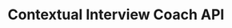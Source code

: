 ---
title: Contextual Interview Coach API
emoji: 🧠
colorFrom: green
colorTo: blue
sdk: docker
app_port: 8000
---